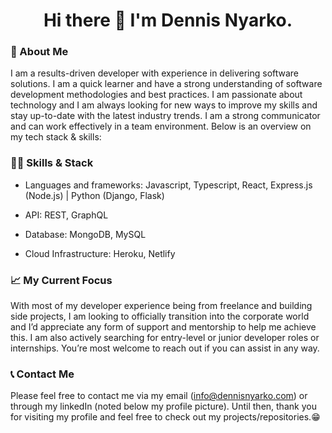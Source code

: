 <h1 align="center">Hi there 👋 I'm Dennis Nyarko.</h1>

### 🤔 About Me 
I am a results-driven developer with experience in delivering software solutions. I am a quick learner and have a strong understanding of software development methodologies and best practices. I am passionate about technology and I am always looking for new ways to improve my skills and stay up-to-date with the latest industry trends. I am a strong communicator and can work effectively in a team environment. Below is an overview on my tech stack & skills: 

### 👨‍💻 Skills & Stack  

- Languages and frameworks: Javascript, Typescript, React, Express.js (Node.js) | Python (Django, Flask) 

- API: REST, GraphQL 

- Database: MongoDB, MySQL 

- Cloud Infrastructure: Heroku, Netlify 

### 📈 My Current Focus 
With most of my developer experience being from freelance and building side projects, I am looking to officially transition into the corporate world and I’d appreciate any form of support and mentorship to help me achieve this. I am also actively searching for entry-level or junior developer roles or internships. You’re most welcome to reach out if you can assist in any way.

### 📞 Contact Me
Please feel free to contact me via my email (info@dennisnyarko.com) or through my linkedIn (noted below my profile picture). Until then, thank you for visiting my profile and feel free to check out my projects/repositories.😁 

